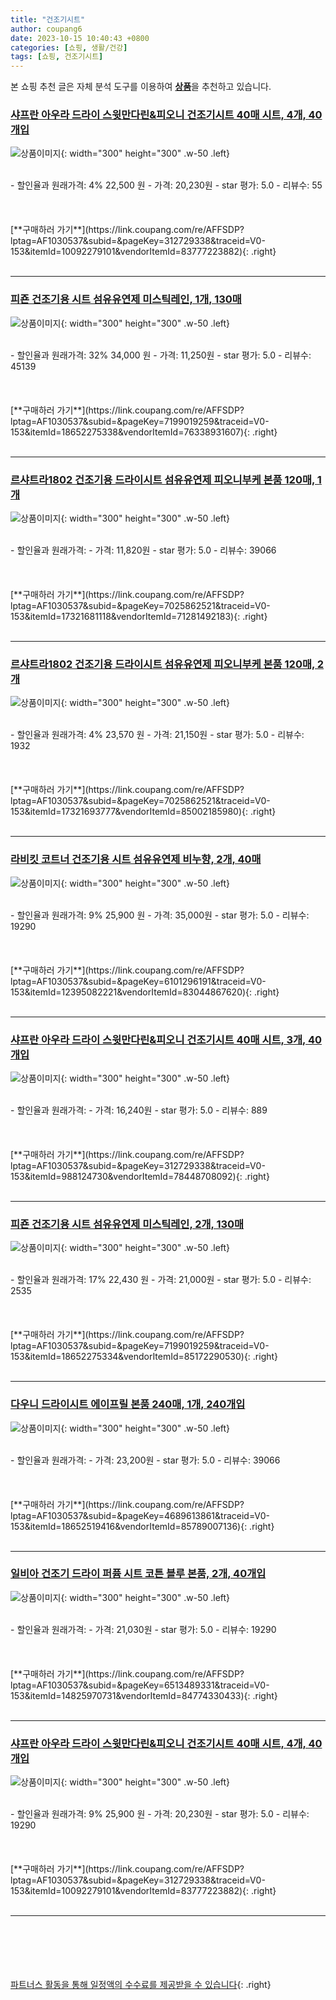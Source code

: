 ```yaml
---
title: "건조기시트"
author: coupang6
date: 2023-10-15 10:40:43 +0800
categories: [쇼핑, 생활/건강]
tags: [쇼핑, 건조기시트]
---
```


본 쇼핑 추천 글은 자체 분석 도구를 이용하여 [**상품**](https://link.coupang.com/a/bao1ui)을 추천하고 있습니다.

### [샤프란 아우라 드라이 스윗만다린&피오니 건조기시트 40매 시트, 4개, 40개입](https://link.coupang.com/re/AFFSDP?lptag=AF1030537&subid=&pageKey=312729338&traceid=V0-153&itemId=10092279101&vendorItemId=83777223882)

![상품이미지](https://thumbnail9.coupangcdn.com/thumbnails/remote/230x230ex/image/vendor_inventory/7821/5638c0d5bd3eea4f42dca09ce9e38d007111acf39bd998127c9f337e9809.jpg){: width="300" height="300" .w-50 .left}


<br>
- 할인율과 원래가격: 4%  22,500   원
- 가격: 20,230원
- star 평가: 5.0
- 리뷰수: 55
<br>
<br>
<br>
<br>
[**구매하러 가기**](https://link.coupang.com/re/AFFSDP?lptag=AF1030537&subid=&pageKey=312729338&traceid=V0-153&itemId=10092279101&vendorItemId=83777223882){: .right}
<br>
<br>

---

### [피죤 건조기용 시트 섬유유연제 미스틱레인, 1개, 130매](https://link.coupang.com/re/AFFSDP?lptag=AF1030537&subid=&pageKey=7199019259&traceid=V0-153&itemId=18652275338&vendorItemId=76338931607)

![상품이미지](https://thumbnail8.coupangcdn.com/thumbnails/remote/230x230ex/image/retail/images/1078062949518488-070ad475-a526-4c52-882c-f9b03ae75280.jpg){: width="300" height="300" .w-50 .left}


<br>
- 할인율과 원래가격: 32%  34,000   원
- 가격: 11,250원
- star 평가: 5.0
- 리뷰수: 45139
<br>
<br>
<br>
<br>
[**구매하러 가기**](https://link.coupang.com/re/AFFSDP?lptag=AF1030537&subid=&pageKey=7199019259&traceid=V0-153&itemId=18652275338&vendorItemId=76338931607){: .right}
<br>
<br>

---

### [르샤트라1802 건조기용 드라이시트 섬유유연제 피오니부케 본품 120매, 1개](https://link.coupang.com/re/AFFSDP?lptag=AF1030537&subid=&pageKey=7025862521&traceid=V0-153&itemId=17321681118&vendorItemId=71281492183)

![상품이미지](https://thumbnail10.coupangcdn.com/thumbnails/remote/230x230ex/image/retail/images/2414696426885829-bded9383-7b14-439d-b3da-a084773419f2.jpg){: width="300" height="300" .w-50 .left}


<br>
- 할인율과 원래가격: 
- 가격: 11,820원
- star 평가: 5.0
- 리뷰수: 39066
<br>
<br>
<br>
<br>
[**구매하러 가기**](https://link.coupang.com/re/AFFSDP?lptag=AF1030537&subid=&pageKey=7025862521&traceid=V0-153&itemId=17321681118&vendorItemId=71281492183){: .right}
<br>
<br>

---

### [르샤트라1802 건조기용 드라이시트 섬유유연제 피오니부케 본품 120매, 2개](https://link.coupang.com/re/AFFSDP?lptag=AF1030537&subid=&pageKey=7025862521&traceid=V0-153&itemId=17321693777&vendorItemId=85002185980)

![상품이미지](https://thumbnail6.coupangcdn.com/thumbnails/remote/230x230ex/image/retail/images/1140885108199929-d99d116d-2aa3-48f6-96b0-eb8d8b7a783b.jpg){: width="300" height="300" .w-50 .left}


<br>
- 할인율과 원래가격: 4%  23,570   원
- 가격: 21,150원
- star 평가: 5.0
- 리뷰수: 1932
<br>
<br>
<br>
<br>
[**구매하러 가기**](https://link.coupang.com/re/AFFSDP?lptag=AF1030537&subid=&pageKey=7025862521&traceid=V0-153&itemId=17321693777&vendorItemId=85002185980){: .right}
<br>
<br>

---

### [라비킷 코트너 건조기용 시트 섬유유연제 비누향, 2개, 40매](https://link.coupang.com/re/AFFSDP?lptag=AF1030537&subid=&pageKey=6101296191&traceid=V0-153&itemId=12395082221&vendorItemId=83044867620)

![상품이미지](https://thumbnail10.coupangcdn.com/thumbnails/remote/230x230ex/image/retail/images/3630479293136533-10c8bed8-997d-48d4-9507-4936eb4ba9f1.jpg){: width="300" height="300" .w-50 .left}


<br>
- 할인율과 원래가격: 9%  25,900   원
- 가격: 35,000원
- star 평가: 5.0
- 리뷰수: 19290
<br>
<br>
<br>
<br>
[**구매하러 가기**](https://link.coupang.com/re/AFFSDP?lptag=AF1030537&subid=&pageKey=6101296191&traceid=V0-153&itemId=12395082221&vendorItemId=83044867620){: .right}
<br>
<br>

---

### [샤프란 아우라 드라이 스윗만다린&피오니 건조기시트 40매 시트, 3개, 40개입](https://link.coupang.com/re/AFFSDP?lptag=AF1030537&subid=&pageKey=312729338&traceid=V0-153&itemId=988124730&vendorItemId=78448708092)

![상품이미지](https://thumbnail10.coupangcdn.com/thumbnails/remote/230x230ex/image/vendor_inventory/cd83/180d5ef91351fabb84d255fe9a91c7cea02691f54da249f3cb23e2c8136f.jpg){: width="300" height="300" .w-50 .left}


<br>
- 할인율과 원래가격: 
- 가격: 16,240원
- star 평가: 5.0
- 리뷰수: 889
<br>
<br>
<br>
<br>
[**구매하러 가기**](https://link.coupang.com/re/AFFSDP?lptag=AF1030537&subid=&pageKey=312729338&traceid=V0-153&itemId=988124730&vendorItemId=78448708092){: .right}
<br>
<br>

---

### [피죤 건조기용 시트 섬유유연제 미스틱레인, 2개, 130매](https://link.coupang.com/re/AFFSDP?lptag=AF1030537&subid=&pageKey=7199019259&traceid=V0-153&itemId=18652275334&vendorItemId=85172290530)

![상품이미지](https://thumbnail8.coupangcdn.com/thumbnails/remote/230x230ex/image/retail/images/32223556612908-ebee886f-2c02-4e02-9c85-8ab6c908befc.jpg){: width="300" height="300" .w-50 .left}


<br>
- 할인율과 원래가격: 17%  22,430   원
- 가격: 21,000원
- star 평가: 5.0
- 리뷰수: 2535
<br>
<br>
<br>
<br>
[**구매하러 가기**](https://link.coupang.com/re/AFFSDP?lptag=AF1030537&subid=&pageKey=7199019259&traceid=V0-153&itemId=18652275334&vendorItemId=85172290530){: .right}
<br>
<br>

---

### [다우니 드라이시트 에이프릴 본품 240매, 1개, 240개입](https://link.coupang.com/re/AFFSDP?lptag=AF1030537&subid=&pageKey=4689613861&traceid=V0-153&itemId=18652519416&vendorItemId=85789007136)

![상품이미지](https://thumbnail7.coupangcdn.com/thumbnails/remote/230x230ex/image/vendor_inventory/4aff/9bde20612f316717d7d83ae9e3a1541c2981b4a5276cda792d7ba2fcd9f0.jpg){: width="300" height="300" .w-50 .left}


<br>
- 할인율과 원래가격: 
- 가격: 23,200원
- star 평가: 5.0
- 리뷰수: 39066
<br>
<br>
<br>
<br>
[**구매하러 가기**](https://link.coupang.com/re/AFFSDP?lptag=AF1030537&subid=&pageKey=4689613861&traceid=V0-153&itemId=18652519416&vendorItemId=85789007136){: .right}
<br>
<br>

---

### [일비아 건조기 드라이 퍼퓸 시트 코튼 블루 본품, 2개, 40개입](https://link.coupang.com/re/AFFSDP?lptag=AF1030537&subid=&pageKey=6513489331&traceid=V0-153&itemId=14825970731&vendorItemId=84774330433)

![상품이미지](https://thumbnail10.coupangcdn.com/thumbnails/remote/230x230ex/image/retail/images/2702088097975-b475f3f1-f29d-43b0-be3a-f7499d9aa8d5.jpg){: width="300" height="300" .w-50 .left}


<br>
- 할인율과 원래가격: 
- 가격: 21,030원
- star 평가: 5.0
- 리뷰수: 19290
<br>
<br>
<br>
<br>
[**구매하러 가기**](https://link.coupang.com/re/AFFSDP?lptag=AF1030537&subid=&pageKey=6513489331&traceid=V0-153&itemId=14825970731&vendorItemId=84774330433){: .right}
<br>
<br>

---

### [샤프란 아우라 드라이 스윗만다린&피오니 건조기시트 40매 시트, 4개, 40개입](https://link.coupang.com/re/AFFSDP?lptag=AF1030537&subid=&pageKey=312729338&traceid=V0-153&itemId=10092279101&vendorItemId=83777223882)

![상품이미지](https://thumbnail9.coupangcdn.com/thumbnails/remote/230x230ex/image/vendor_inventory/7821/5638c0d5bd3eea4f42dca09ce9e38d007111acf39bd998127c9f337e9809.jpg){: width="300" height="300" .w-50 .left}


<br>
- 할인율과 원래가격: 9%  25,900   원
- 가격: 20,230원
- star 평가: 5.0
- 리뷰수: 19290
<br>
<br>
<br>
<br>
[**구매하러 가기**](https://link.coupang.com/re/AFFSDP?lptag=AF1030537&subid=&pageKey=312729338&traceid=V0-153&itemId=10092279101&vendorItemId=83777223882){: .right}
<br>
<br>

---
<br><br><br><br><br> [파트너스 활동을 통해 일정액의 수수료를 제공받을 수 있습니다](https://link.coupang.com/a/bao1ui){: .right}